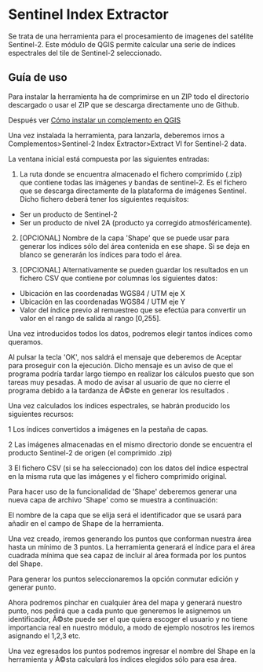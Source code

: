# Sentinel Index Extractor
Se trata de una herramienta para el procesamiento de imagenes del satélite Sentinel-2. Este módulo de QGIS permite calcular una serie de índices espectrales del tile de Sentinel-2 seleccionado.

## Guía de uso
Para instalar la herramienta ha de comprimirse en un ZIP todo el directorio descargado o usar el ZIP que se descarga directamente uno de Github. 

Después ver [Cómo instalar un complemento en QGIS](https://docs.qgis.org/2.18/es/docs/training_manual/qgis_plugins/fetching_plugins.html)

Una vez instalada la herramienta, para lanzarla, deberemos irnos a Complementos>Sentinel-2 Index Extractor>Extract VI for Sentinel-2 data.

La ventana inicial está compuesta por las siguientes entradas:

1. La ruta donde se encuentra almacenado el fichero comprimido (.zip) que contiene todas las imágenes y bandas de sentinel-2. Es el fichero que se descarga directamente de la plataforma de imágenes Sentinel. Dicho fichero deberá tener los siguientes requisitos:
  * Ser un producto de Sentinel-2
  * Ser un producto de nivel 2A (producto ya corregido atmosféricamente).

2. [OPCIONAL] Nombre de la capa 'Shape' que se puede usar para generar los índices sólo del área contenida en ese shape. Si se deja en blanco se generarán los índices para todo el área.

3. [OPCIONAL] Alternativamente se pueden guardar los resultados en un fichero CSV que contiene por columnas los siguientes datos:
* Ubicación en las coordenadas WGS84 / UTM eje X
* Ubicación en las coordenadas WGS84 / UTM eje Y
* Valor del índice previo al remuestreo que se efectúa para convertir un valor en el rango de salida al rango [0,255].

Una vez introducidos todos los datos, podremos elegir tantos índices como queramos.

Al pulsar la tecla 'OK', nos saldrá el mensaje que deberemos de Aceptar para proseguir con la ejecución. Dicho mensaje es un aviso de que el programa podría tardar largo tiempo en realizar los cálculos puesto que son tareas muy pesadas. A modo de avisar al usuario de que no cierre el programa debido a la tardanza de Ã©ste en generar los resultados .

Una vez calculados los índices espectrales, se habrán producido los siguientes recursos:

1 Los índices convertidos a imágenes en la pestaña de capas. 

2 Las imágenes almacenadas en el mismo directorio donde se encuentra el producto Sentinel-2 de origen (el comprimido .zip)

3
 El fichero CSV (si se ha seleccionado) con los datos del índice espectral en la misma ruta que las imágenes y el fichero comprimido original.

Para hacer uso de la funcionalidad de 'Shape' deberemos generar una nueva capa de archivo 'Shape' como se muestra a continuación:

El nombre de la capa que se elija será el identificador que se usará para añadir en el campo de Shape de la herramienta.

Una vez creado, iremos generando los puntos que conforman nuestra área hasta un mínimo de 3 puntos. La herramienta generará el índice para el área cuadrada mínima que sea capaz de incluir al área formada por los puntos del Shape.

Para generar los puntos seleccionaremos la opción conmutar edición y generar punto.

Ahora podremos pinchar en cualquier área del mapa y generará nuestro punto, nos pedirá que a cada punto que generemos le asignemos un identificador, Ã©ste puede ser el que quiera escoger el usuario y no tiene importancia real en nuestro módulo, a modo de ejemplo nosotros les iremos asignando el 1,2,3 etc.

Una vez egresados los puntos podremos ingresar el nombre del Shape en la herramienta y Ã©sta calculará los índices elegidos sólo para esa área.



